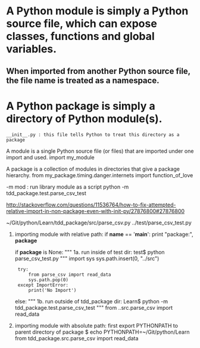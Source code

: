 # A Python module is simply a Python source file, which can expose classes, functions and global variables.
## When imported from another Python source file, the file name is treated as a namespace.

# A Python package is simply a directory of Python module(s).
    __init__.py : this file tells Python to treat this directory as a package


A module is a single Python source file (or files) that are imported under one import and used.
    import my_module

A package is a collection of modules in directories that give a package hierarchy.
    from my_package.timing.danger.internets import function_of_love



-m mod : run library module as a script
python -m tdd_package.test.parse_csv_test


http://stackoverflow.com/questions/11536764/how-to-fix-attempted-relative-import-in-non-package-even-with-init-py/27876800#27876800

~/Git/python/Learn/tdd_package/src/parse_csv.py
                            ../test/parse_csv_test.py

1. importing module with relative path:
if __name__ == '__main__':
    print "package:", __package__

    if __package__ is None:
        """
        1a. run inside of test dir: test$ python parse_csv_test.py
        """
        import sys
        sys.path.insert(0, "../src")

        try:
            from parse_csv import read_data
            sys.path.pop(0)
        except ImportError:
            print('No Import')
    else:
        """
        1b. run outside of tdd_package dir: Learn$ python -m tdd_package.test.parse_csv_test
        """
        from ..src.parse_csv import read_data

2. importing module with absolute path:
first export PYTHONPATH to parent directory of package
$ echo PYTHONPATH=~/Git/python/Learn
from tdd_package.src.parse_csv import read_data
